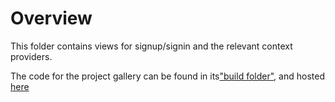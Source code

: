 # Overview

This folder contains views for signup/signin and the relevant context providers.

The code for the project gallery can be found in its["build folder"](../../releases/ChocGalleryBuild.zip), and hosted [here](https://chocgallery.appgyverapp.com/)
